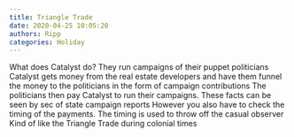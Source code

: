 ```yaml
---
title: Triangle Trade
date: 2020-04-25 10:05:20
authors: Ripp
categories: Holiday
---
```


 What does Catalyst do?   They run campaigns of their puppet politicians 
Catalyst gets money from the real estate developers and have them funnel the money to the politicians in the form of campaign contributions
The politicians then pay Catalyst to run their campaigns. 
These facts can be seen by sec of state campaign reports
However you also have to check the timing of the payments.    The timing is used to throw off the casual observer 
Kind of like the Triangle Trade during colonial times